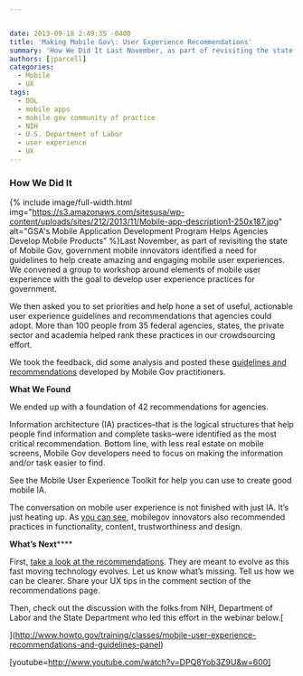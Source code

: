 ```yaml
---


date: 2013-09-18 2:49:35 -0400
title: 'Making Mobile Gov\: User Experience Recommendations'
summary: 'How We Did It Last November, as part of revisiting the state of Mobile Gov, government mobile innovators identified a need&nbsp;for guidelines to help create amazing and engaging mobile user experiences.&nbsp;We convened a group to&nbsp;workshop around elements of mobile user experience&nbsp;with the goal'
authors: [jparcell]
categories:
  - Mobile
  - UX
tags:
  - DOL
  - mobile apps
  - mobile gov community of practice
  - NIH
  - U.S. Department of Labor
  - user experience
  - UX
---
```


### How We Did It


{% include image/full-width.html img="https://s3.amazonaws.com/sitesusa/wp-content/uploads/sites/212/2013/11/Mobile-app-description1-250x187.jpg" alt="GSA's Mobile Application Development Program Helps Agencies Develop Mobile Products" %}Last November, as part of revisiting the state of Mobile Gov, government mobile innovators identified a need for guidelines to help create amazing and engaging mobile user experiences. We convened a group to workshop around elements of mobile user experience with the goal to develop user experience practices for government.

We then asked you to set priorities and help hone a set of useful, actionable user experience guidelines and recommendations that agencies could adopt. More than 100 people from 35 federal agencies, states, the private sector and academia helped rank these practices in our crowdsourcing effort.

We took the feedback, did some analysis and posted these <a title="Mobile User Experience Guidelines and Recommendations" href="https://www.WHATEVER/resources/mobile-user-experience-guidelines-and-recommendations/" target="_blank">guidelines and recommendations</a> developed by Mobile Gov practitioners.

**What We Found**

We ended up with a foundation of 42 recommendations for agencies.

Information architecture (IA) practices&#8211;that is the logical structures that help people find information and complete tasks&#8211;were identified as the most critical recommendation. Bottom line, with less real estate on mobile screens, Mobile Gov developers need to focus on making the information and/or task easier to find.

See the Mobile User Experience Toolkit for help you can use to create good mobile IA.

The conversation on mobile user experience is not finished with just IA. It’s just heating up. As <a title="Mobile User Experience Guidelines and Recommendations" href="https://www.WHATEVER/resources/mobile-user-experience-guidelines-and-recommendations/" target="_blank">you can see</a>, mobilegov innovators also recommended practices in functionality, content, trustworthiness and design.

**What&#8217;s Next******

First, [take a look at the recommendations](https://www.WHATEVER/resources/mobile-user-experience-guidelines-and-recommendations/ "Mobile User Experience Guidelines and Recommendations"). They are meant to evolve as this fast moving technology evolves. Let us know what&#8217;s missing. Tell us how we can be clearer. Share your UX tips in the comment section of the recommendations page.

Then, check out the discussion with the folks from NIH, Department of Labor and the State Department who led this effort in the webinar below.[
  
](http://www.howto.gov/training/classes/mobile-user-experience-recommendations-and-guidelines-panel) 

[youtube=http://www.youtube.com/watch?v=DPQ8Yob3Z9U&w=600]